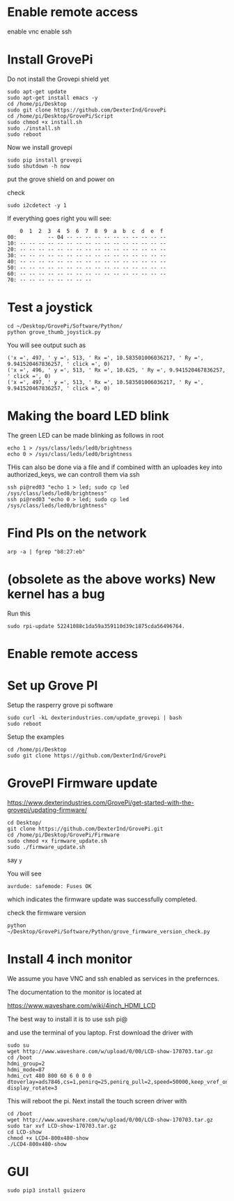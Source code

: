 # Enable remote access

enable vnc
enable ssh

# Install GrovePi

Do not install the Grovepi shield yet

	sudo apt-get update
	sudo apt-get install emacs -y
	cd /home/pi/Desktop
	sudo git clone https://github.com/DexterInd/GrovePi
	cd /home/pi/Desktop/GrovePi/Script
	sudo chmod +x install.sh
	sudo ./install.sh
	sudo reboot

Now we install grovepi

	sudo pip install grovepi
	sudo shutdown -h now
	
	
put the grove shield on and power on

check 

	sudo i2cdetect -y 1
	
If everything goes right you will see:
	     
        0  1  2  3  4  5  6  7  8  9  a  b  c  d  e  f
	00:          -- 04 -- -- -- -- -- -- -- -- -- -- -- 
	10: -- -- -- -- -- -- -- -- -- -- -- -- -- -- -- -- 
	20: -- -- -- -- -- -- -- -- -- -- -- -- -- -- -- -- 
	30: -- -- -- -- -- -- -- -- -- -- -- -- -- -- -- -- 
	40: -- -- -- -- -- -- -- -- -- -- -- -- -- -- -- -- 
	50: -- -- -- -- -- -- -- -- -- -- -- -- -- -- -- -- 
	60: -- -- -- -- -- -- -- -- -- -- -- -- -- -- -- --
	70: -- -- -- -- -- -- -- --        
	
# Test a joystick

	cd ~/Desktop/GrovePi/Software/Python/   
	python grove_thumb_joystick.py
	
You will see output such as

	('x =', 497, ' y =', 513, ' Rx =', 10.583501006036217, ' Ry =', 9.941520467836257, ' click =', 0)
	('x =', 496, ' y =', 513, ' Rx =', 10.625, ' Ry =', 9.941520467836257, ' click =', 0)
	('x =', 497, ' y =', 513, ' Rx =', 10.583501006036217, ' Ry =', 9.941520467836257, ' click =', 0)


# Making the board LED blink

The green LED can be made blinking as follows in root

	echo 1 > /sys/class/leds/led0/brightness
	echo 0 > /sys/class/leds/led0/brightness

THis can also be done via a file and if combined witth an uploades key into authorized_keys, we can controll them via ssh

	ssh pi@red03 "echo 1 > led; sudo cp led /sys/class/leds/led0/brightness"		
	ssh pi@red03 "echo 0 > led; sudo cp led /sys/class/leds/led0/brightness"

# Find PIs on the network

	arp -a | fgrep "b8:27:eb"

# (obsolete as the above works) New kernel has a bug

Run this

	sudo rpi-update 52241088c1da59a359110d39c1875cda56496764.

# Enable remote access
 




# Set up Grove PI

Setup the rasperry grove pi software

	sudo curl -kL dexterindustries.com/update_grovepi | bash
	sudo reboot
	
Setup the examples
	
	cd /home/pi/Desktop
	sudo git clone https://github.com/DexterInd/GrovePi

# GrovePI Firmware update

<https://www.dexterindustries.com/GrovePi/get-started-with-the-grovepi/updating-firmware/>

	cd Desktop/
    git clone https://github.com/DexterInd/GrovePi.git
    cd /home/pi/Desktop/GrovePi/Firmware
    sudo chmod +x firmware_update.sh
    sudo ./firmware_update.sh

say `y`

You will see 

	avrdude: safemode: Fuses OK

which indicates the firmware update was successfully completed.

check the firmware version

	python ~/Desktop/GrovePi/Software/Python/grove_firmware_version_check.py

# Install 4 inch monitor

We assume you have VNC and ssh enabled as services in the prefernces.

The documentation to the monitor is located at 

<https://www.waveshare.com/wiki/4inch_HDMI_LCD>

The best way to install it is to use ssh pi@<YOURIP>

and use the terminal of you laptop. Frst download the driver with

	sudo su
	wget http://www.waveshare.com/w/upload/0/00/LCD-show-170703.tar.gz
	cd /boot
	hdmi_group=2
	hdmi_mode=87
	hdmi_cvt 480 800 60 6 0 0 0
	dtoverlay=ads7846,cs=1,penirq=25,penirq_pull=2,speed=50000,keep_vref_on=0,swapxy=0,pmax=255,xohms=150,xmin=200,xmax=3900,ymin=200,ymax=3900
	display_rotate=3

This will reboot the pi. Next install the touch screen driver with

	cd /boot
	wget http://www.waveshare.com/w/upload/0/00/LCD-show-170703.tar.gz
	sudo tar xvf LCD-show-170703.tar.gz 
	cd LCD-show
	chmod +x LCD4-800x480-show
	./LCD4-800x480-show

# GUI

	sudo pip3 install guizero
	
	